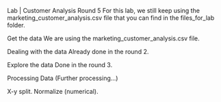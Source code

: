 Lab | Customer Analysis Round 5
For this lab, we still keep using the marketing_customer_analysis.csv file that you can find in the files_for_lab folder.

Get the data
We are using the marketing_customer_analysis.csv file.

Dealing with the data
Already done in the round 2.

Explore the data
Done in the round 3.

Processing Data
(Further processing...)

X-y split.
Normalize (numerical).
